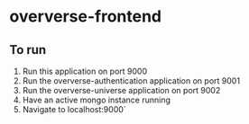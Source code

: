 # oververse-frontend

## To run

1. Run this application on port 9000
2. Run the oververse-authentication application on port 9001
3. Run the oververse-universe application on port 9002
4. Have an active mongo instance running
5. Navigate to localhost:9000`
